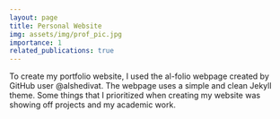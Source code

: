 ```yaml
---
layout: page
title: Personal Website
img: assets/img/prof_pic.jpg
importance: 1
related_publications: true
---
```


To create my portfolio website, I used the al-folio webpage created by GitHub user @alshedivat. The webpage uses a simple and clean Jekyll theme. Some things that I prioritized when creating my website was showing off projects and my academic work. 